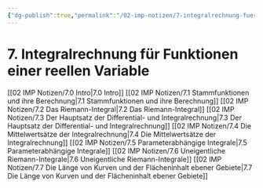 ```yaml
---
{"dg-publish":true,"permalink":"/02-imp-notizen/7-integralrechnung-fuer-funktionen-einer-reellen-variable/"}
---
```


# 7. Integralrechnung für Funktionen einer reellen Variable
[[02 IMP Notizen/7.0 Intro\|7.0 Intro]]
[[02 IMP Notizen/7.1 Stammfunktionen und ihre Berechnung\|7.1 Stammfunktionen und ihre Berechnung]]
[[02 IMP Notizen/7.2 Das Riemann-Integral\|7.2 Das Riemann-Integral]]
[[02 IMP Notizen/7.3 Der Hauptsatz der Differential- und Integralrechnung\|7.3 Der Hauptsatz der Differential- und Integralrechnung]]
[[02 IMP Notizen/7.4 Die Mittelwertsätze der Integralrechnung\|7.4 Die Mittelwertsätze der Integralrechnung]]
[[02 IMP Notizen/7.5 Parameterabhängige Integrale\|7.5 Parameterabhängige Integrale]]
[[02 IMP Notizen/7.6 Uneigentliche Riemann-Integrale\|7.6 Uneigentliche Riemann-Integrale]]
[[02 IMP Notizen/7.7 Die Länge von Kurven und der Flächeninhalt ebener Gebiete\|7.7 Die Länge von Kurven und der Flächeninhalt ebener Gebiete]]